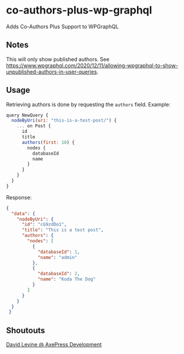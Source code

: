 # co-authors-plus-wp-graphql
Adds Co-Authors Plus Support to WPGraphQL

## Notes
This will only show published authors. See https://www.wpgraphql.com/2020/12/11/allowing-wpgraphql-to-show-unpublished-authors-in-user-queries.

## Usage
Retrieving authors is done by requesting the `authors` field. Example:

```js
query NewQuery {
  nodeByUri(uri: "this-is-a-test-post/") {
    ... on Post {
      id
      title
      authors(first: 10) {
        nodes {
          databaseId
          name
        }
      }
    }
  }
}
```

Response:

```json
{
  "data": {
    "nodeByUri": {
      "id": "cG9zdDo1",
      "title": "This is a test post",
      "authors": {
        "nodes": [
          {
            "databaseId": 1,
            "name": "admin"
          },
          {
            "databaseId": 2,
            "name": "Koda The Dog"
          }
        ]
      }
    }
  }
 }
 ```
 
 ## Shoutouts
 
[David Levine @ AxePress Development](https://github.com/axewp)
